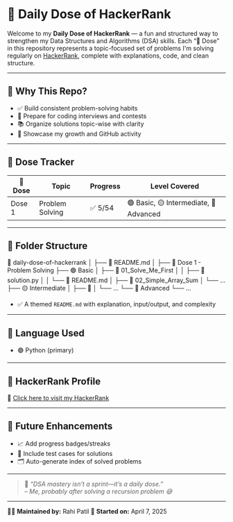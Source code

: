 # 💊 Daily Dose of HackerRank

Welcome to my **Daily Dose of HackerRank** — a fun and structured way to strengthen my Data Structures and Algorithms (DSA) skills. Each “💊 Dose” in this repository represents a topic-focused set of problems I'm solving regularly on [HackerRank](https://www.hackerrank.com/), complete with explanations, code, and clean structure.

---

## 🧠 Why This Repo?

- ✅ Build consistent problem-solving habits
- 🚀 Prepare for coding interviews and contests
- 📚 Organize solutions topic-wise with clarity
- 💼 Showcase my growth and GitHub activity

---

## 📅 Dose Tracker

| 💊 Dose | Topic                   | Progress | Level Covered                        |
|--------|-------------------------|----------|--------------------------------------|
| Dose 1 | Problem Solving         | ✅ 5/54   | 🟢 Basic, 🟡 Intermediate, 🔴 Advanced |

---

## 📂 Folder Structure

📁 daily-dose-of-hackerrank
│
├── 📄 README.md
│
├── 💊 Dose 1 - Problem Solving
    ├── 🟢 Basic
    │   ├── 📁 01_Solve_Me_First
    │   │   ├── 📄 solution.py
    │   │   └── 📄 README.md
    │   ├── 📁 02_Simple_Array_Sum
    │   └── ...
    ├── 🟡 Intermediate
    │   ├── 📁 
    │   └── ...
    └── 🔴 Advanced
        └── ...


- ✅ A themed `README.md` with explanation, input/output, and complexity

---

## 💬 Language Used

- 🟣 Python (primary)

---

## 🔗 HackerRank Profile

📌 [Click here to visit my HackerRank](https://www.hackerrank.com/rahi_patil)

---

## 🌱 Future Enhancements

- 📈 Add progress badges/streaks
- 🧪 Include test cases for solutions
- 🗂️ Auto-generate index of solved problems

---

> 📍 _“DSA mastery isn’t a sprint—it’s a daily dose.”_  
> – *Me, probably after solving a recursion problem 😅*

---

👩‍💻 **Maintained by:** Rahi Patil 
📅 **Started on:** April 7, 2025  
